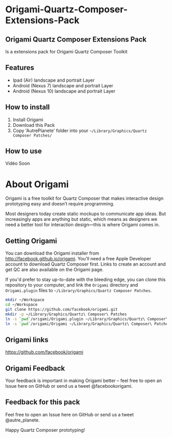 Origami-Quartz-Composer-Extensions-Pack
=======================================

Origami Quartz Composer Extensions Pack
---------------------------------------

Is a extensions pack for Origami Quartz Composer Toolkit

Features
--------

- Ipad (Air) landscape and portrait Layer
- Android (Nexus 7) landscape and portrait Layer
- Android (Nexus 10) landscape and portrait Layer

How to install
--------------

1. Install Origami 
2. Download this Pack
3. Copy 'AutrePlanete' folder into your `~/Library/Graphics/Quartz Composer Patches/`

How to use
----------

Vidéo Soon

About Origami
=============

Origami is a free toolkit for Quartz Composer that makes interactive design prototyping easy and doesn’t require programming.

Most designers today create static mockups to communicate app ideas. But increasingly apps are anything but static, which means as designers we need a better tool for interaction design—this is where Origami comes in.

Getting Origami
---------------

You can download the Origami installer from http://facebook.github.io/origami. You'll need a free Apple Developer account to download Quartz Composer first. Links to create an account and get QC are also available on the Origami page.

If you'd prefer to stay up-to-date with the bleeding edge, you can clone this repository to your computer, and link the `Origami` directory and `Origami.plugin` files to `~/Library/Graphics/Quartz Composer Patches`.

```sh
mkdir ~/Workspace
cd ~/Workspace
git clone https://github.com/facebook/origami.git
mkdir -p ~/Library/Graphics/Quartz\ Composer\ Patches
ln -s `pwd`/origami/Origami.plugin ~/Library/Graphics/Quartz\ Composer\ Patches
ln -s `pwd`/origami/Origami ~/Library/Graphics/Quartz\ Composer\ Patches
```

Origami links
-------------

https://github.com/facebook/origami

Origami Feedback
----------------
Your feedback is important in making Origami better – feel free to open an Issue here on GitHub or send us a tweet @facebookorigami.


Feedback for this pack
----------------------
Feel free to open an Issue here on GitHub or send us a tweet @autre_planete.


Happy Quartz Composer prototyping!

